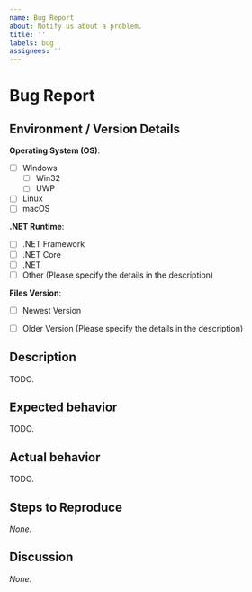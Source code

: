 ```yaml
---
name: Bug Report
about: Notify us about a problem.
title: ''
labels: bug
assignees: ''
---
```


# Bug Report
## Environment / Version Details
<!-- Information about the context in which you use the library. Simply check what applies. -->

**Operating System (OS)**:
- [ ] Windows
  - [ ] Win32
  - [ ] UWP
- [ ] Linux
- [ ] macOS 

**.NET Runtime**:
- [ ] .NET Framework
- [ ] .NET Core
- [ ] .NET
- [ ] Other (Please specify the details in the description)

**Files Version**:
- [ ] Newest Version
- [ ] Older Version (Please specify the details in the description)


## Description
<!-- A general description of the problem. -->

TODO.


## Expected behavior
<!-- What should be happening? -->

TODO.


## Actual behavior
<!-- What happened instead? -->

TODO.


## Steps to Reproduce
<!-- Example code, a MWE reproducing the bug, a link to the problem, etc. -->

*None.*


## Discussion
<!-- Any points that might require further discussion, e.g. open questions or potential fixes. -->

*None.*
